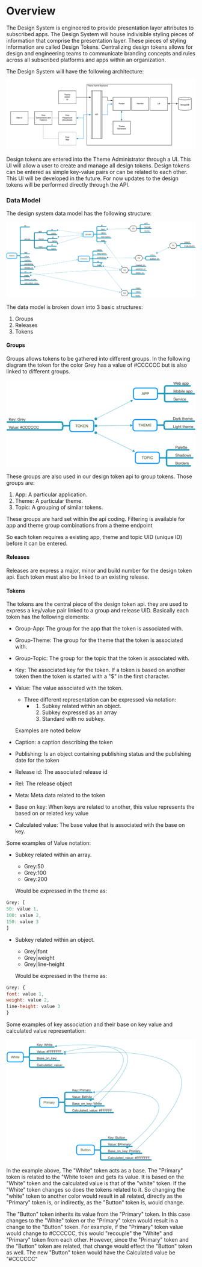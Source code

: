 # Overview

The Design System is engineered to provide presentation layer attributes to subscribed apps. The Design System will house indivisible styling pieces of information that comprise the presentation layer. These pieces of styling information are called Design Tokens. Centralizing design tokens allows for design and engineering teams to communicate branding concepts and rules across all subscribed platforms and apps within an organization.

The Design System will have the following architecture:

![](./.doc/assets/thor-design-system-arch-overview.png)

Design tokens are entered into the Theme Administrator through a UI. This UI will allow a user to create and manage all design tokens. Design tokens can be entered as simple key-value pairs or can be related to each other. This UI will be developed in the future. For now updates to the design tokens will be performed directly through the API.

### Data Model

The design system data model has the following structure:

![](./.doc/assets/schema.1.0.png)

The data model is broken down into 3 basic structures:

1. Groups
2. Releases
3. Tokens

#### Groups

Groups allows tokens to be gathered into different groups. In the following diagram the token for the color Grey has a value of \#CCCCCC but is also linked to different groups.

![](./.doc/assets/groups.png)

These groups are also used in our design token api to group tokens. Those groups are:

1. App: A particular application.
2. Theme: A particular theme.
3. Topic: A grouping of similar tokens.

These groups are hard set within the api coding. Filtering is available for app and theme group combinations from a theme endpoint

So each token requires a existing app, theme and topic UID \(unique ID\) before it can be entered.

#### Releases

Releases are express a major, minor and build number for the design token api. Each token must also be linked to an existing release.

#### Tokens

The tokens are the central piece of the design token api. they are used to express a key/value pair linked to a group and release UID. Basically each token has the following elements:

- Group-App: The group for the app that the token is associated with.
- Group-Theme: The group for the theme that the token is associated with.
- Group-Topic: The group for the topic that the token is associated with.
- Key: The associated key for the token. If a token is based on another token then the token is started with a "\$" in the first character.
- Value: The value associated with the token.

  - Three different representation can be expressed via notation:
    - 1. Subkey related within an object.
      2. Subkey expressed as an array
      3. Standard with no subkey.

  Examples are noted below

- Caption: a caption describing the token
- Publishing: Is an object containing publishing status and the publishing date for the token
- Release id: The associated release id
- Rel: The release object
- Meta: Meta data related to the token
- Base on key: When keys are related to another, this value represents the based on or related key value
- Calculated value: The base value that is associated with the base on key.

Some examples of Value notation:

- Subkey related within an array.

  - Grey:50
  - Grey:100
  - Grey:200

  Would be expressed in the theme as:

```javascript
Grey: [
50: value 1,
100: value 2,
150: value 3
]
```

- Subkey related within an object.

  - Grey\|font
  - Grey\|weight
  - Grey\|line-height

  Would be expressed in the theme as:

```javascript
Grey: {
font: value 1,
weight: value 2,
line-height: value 3
}
```

Some examples of key association and their base on key value and calculated value representation:

![](./.doc/assets/token-relations.png)

In the example above, The "White" token acts as a base. The "Primary" token is related to the "White token and gets its value. It is based on the "White" token and the calculated value is that of the "white" token. If the "White" token changes so does the tokens related to it. So changing the "white" token to another color would result in all related, directly as the "Primary" token is, or indirectly, as the "Button" token is, would change.

The "Button" token inherits its value from the "Primary" token. In this case changes to the "White" token or the "Primary" token would result in a change to the "Button" token. For example, if the "Primary" token value would change to \#CCCCCC, this would "recouple" the "White" and "Primary" token from each other. However, since the "Primary" token and the "Button" token are related, that change would effect the "Button" token as well. The new "Button" token would have the Calculated value be "\#CCCCCC"
